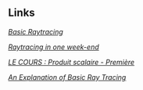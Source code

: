 ## Links

[*Basic Raytracing*](https://gabrielgambetta.com/computer-graphics-from-scratch/02-basic-raytracing.html)

[*Raytracing in one week-end*](https://raytracing.github.io/books/RayTracingInOneWeekend.html)

[*LE COURS : Produit scalaire - Première*](https://www.youtube.com/watch?v=dII7myZuLvo)

[*An Explanation of Basic Ray Tracing*](https://gregorycernera.medium.com/an-explanation-of-basic-ray-tracing-313373c852ac)
